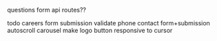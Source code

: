 questions
  form api routes??

todo
  careers form submission
    validate phone
  contact form+submission
  autoscroll carousel
  make logo button responsive to cursor